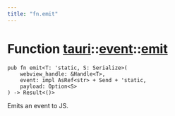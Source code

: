 ```yaml
---
title: "fn.emit"
---
```


# Function [tauri](/docs/api/rust/tauri/../index.html)::​[event](/docs/api/rust/tauri/index.html)::​[emit](/docs/api/rust/tauri/)

    pub fn emit<T: 'static, S: Serialize>(
        webview_handle: &Handle<T>, 
        event: impl AsRef<str> + Send + 'static, 
        payload: Option<S>
    ) -> Result<()>

Emits an event to JS.
